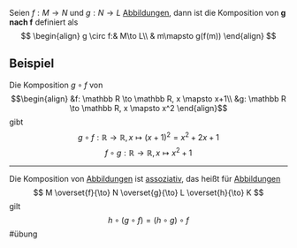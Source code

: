 Seien $f: M\to N$  und $g: N \to L$ [Abbildungen](Abbildungen.md), dann ist die Komposition von __g nach f__ definiert als
$$
\begin{align}
g \circ f:& M\to L\\
& m\mapsto g(f(m))
\end{align}
$$

## Beispiel
Die Komposition $g \circ f$ von
$$\begin{align}
&f: \mathbb R \to \mathbb R, x \mapsto x+1\\
&g: \mathbb R \to \mathbb R, x \mapsto x^2
\end{align}$$
gibt
$$
g \circ f: \mathbb R\to \mathbb R, x \mapsto(x+1)^2 = x^2+2x +1
$$
$$
f \circ g: \mathbb R \to \mathbb R, x \mapsto x^2+1
$$


---
Die Komposition von [Abbildungen](Abbildungen.md) ist [assoziativ](Assoziativgesetz.md), das heißt für [Abbildungen](Abbildungen.md) 
$$
M \overset{f}{\to} N \overset{g}{\to} L \overset{h}{\to} K
$$
gilt
$$
h \circ(g\circ f) = (h \circ g)\circ f
$$
#übung

